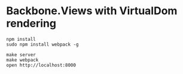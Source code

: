 # Backbone.Views with VirtualDom rendering

````
npm install
sudo npm install webpack -g
````

````
make server
make webpack
open http://localhost:8000
````